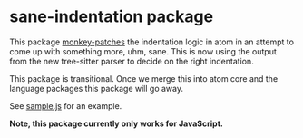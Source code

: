 # sane-indentation package

This package [monkey-patches](https://en.wikipedia.org/wiki/Monkey_patch) the
indentation logic in atom in an attempt to come up with something more, uhm,
sane. This is now using the output from the new tree-sitter parser to decide on
the right indentation.

This package is transitional. Once we merge this into atom core and the language
packages this package will go away.

See [sample.js](https://github.com/chfritz/atom-sane-indentation/blob/master/spec/fixtures/sample.js) for an example.

**Note, this package currently only works for JavaScript.**
